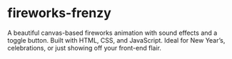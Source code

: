 # fireworks-frenzy
A beautiful canvas-based fireworks animation with sound effects and a toggle button. Built with HTML, CSS, and JavaScript. Ideal for New Year’s, celebrations, or just showing off your front-end flair.

